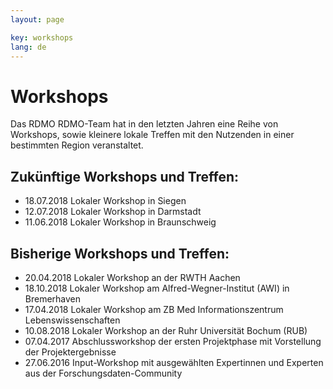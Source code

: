 ```yaml
---
layout: page

key: workshops
lang: de
---
```


Workshops
=========

Das RDMO RDMO-Team hat in den letzten Jahren eine Reihe von Workshops, sowie kleinere lokale Treffen mit den Nutzenden in einer bestimmten Region veranstaltet.


Zukünftige Workshops und Treffen:
---------------------------------

* 18.07.2018 Lokaler Workshop in Siegen
* 12.07.2018 Lokaler Workshop in Darmstadt
* 11.06.2018 Lokaler Workshop in Braunschweig

Bisherige Workshops und Treffen:
--------------------------------

* 20.04.2018 Lokaler Workshop an der RWTH Aachen
* 18.10.2018 Lokaler Workshop am Alfred-Wegner-Institut (AWI) in Bremerhaven
* 17.04.2018 Lokaler Workshop am ZB Med Informationszentrum Lebenswissenschaften
* 10.08.2018 Lokaler Workshop an der Ruhr Universität Bochum (RUB)
* 07.04.2017 Abschlussworkshop der ersten Projektphase mit Vorstellung der Projektergebnisse
* 27.06.2016 Input-Workshop mit ausgewählten Expertinnen und Experten aus der Forschungsdaten-Community
